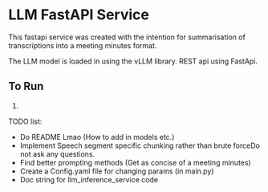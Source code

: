 # LLM FastAPI Service

This fastapi service was created with the intention for summarisation of transcriptions into a meeting minutes format.

The LLM model is loaded in using the vLLM library.
REST api using FastApi.

## To Run

1. 




TODO list:

- Do README Lmao (How to add in models etc.)
- Implement Speech segment specific chunking rather than brute forceDo not ask any questions.
- Find better prompting methods (Get as concise of a meeting minutes)
- Create a Config.yaml file for changing params (in main.py)
- Doc string for llm_inference_service code